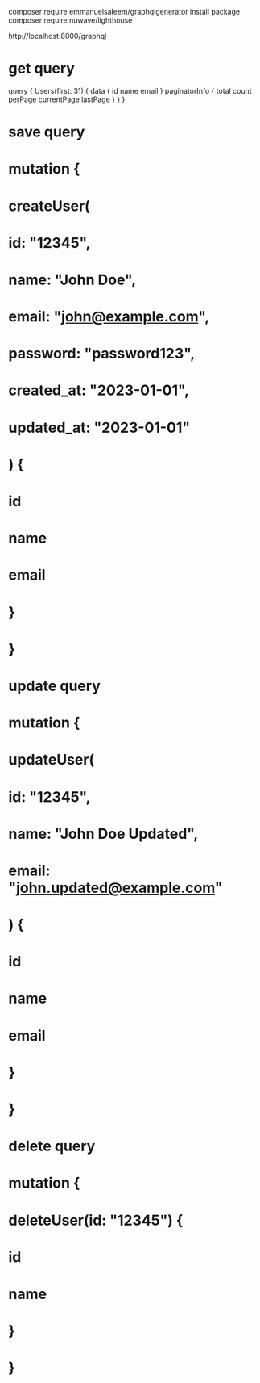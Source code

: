 composer require emmanuelsaleem/graphqlgenerator
install package composer require nuwave/lighthouse

http://localhost:8000/graphql

# get query
query {
  Users(first: 31) {
    data {
      id
      name
      email
    }
    paginatorInfo {
      total
      count
      perPage
      currentPage
      lastPage
    }
  }
}
# save query 
# mutation {
#   createUser(
#     id: "12345",
#     name: "John Doe",
#     email: "john@example.com",
#     password: "password123",
#     created_at: "2023-01-01",
#     updated_at: "2023-01-01"
#   ) {
#     id
#     name
#     email
#   }
# }

# update query
# mutation {
#   updateUser(
#     id: "12345",
#     name: "John Doe Updated",
#     email: "john.updated@example.com"
#   ) {
#     id
#     name
#     email
#   }
# }

# delete query 

# mutation {
#   deleteUser(id: "12345") {
#     id
#     name
#   }
# }



